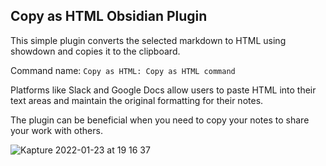 ## Copy as HTML Obsidian Plugin

This simple plugin converts the selected markdown to HTML using showdown and copies it to the clipboard.

Command name: `Copy as HTML: Copy as HTML command`

Platforms like Slack and Google Docs allow users to paste HTML into their text areas and maintain the original formatting for their notes. 

The plugin can be beneficial when you need to copy your notes to share your work with others.

![Kapture 2022-01-23 at 19 16 37](https://user-images.githubusercontent.com/29644050/150704697-ac0b82e3-129b-4d33-a986-90c082ea1b9f.gif)
